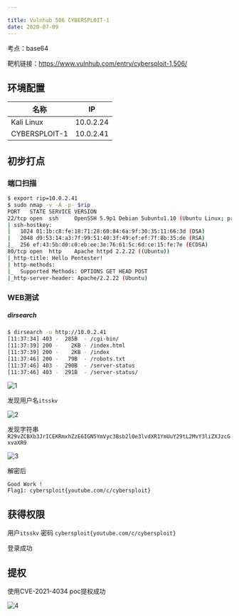 ```yaml
---

title: Vulnhub 506 CYBERSPLOIT-1
date: 2020-07-09
---
```


考点：base64 

靶机链接：<https://www.vulnhub.com/entry/cybersploit-1,506/>
<!--more-->
## 环境配置

| 名称          | IP        |
| ------------- | --------- |
| Kali Linux    | 10.0.2.24 |
| CYBERSPLOIT-1 | 10.0.2.41 |

## 初步打点

### 端口扫描


```bash
$ export rip=10.0.2.41
$ sudo nmap -v -A -p- $rip
PORT   STATE SERVICE VERSION
22/tcp open  ssh     OpenSSH 5.9p1 Debian 5ubuntu1.10 (Ubuntu Linux; protocol 2.0)
| ssh-hostkey: 
|   1024 01:1b:c8:fe:18:71:28:60:84:6a:9f:30:35:11:66:3d (DSA)
|   2048 d9:53:14:a3:7f:99:51:40:3f:49:ef:ef:7f:8b:35:de (RSA)
|_  256 ef:43:5b:d0:c0:eb:ee:3e:76:61:5c:6d:ce:15:fe:7e (ECDSA)
80/tcp open  http    Apache httpd 2.2.22 ((Ubuntu))
|_http-title: Hello Pentester!
| http-methods: 
|_  Supported Methods: OPTIONS GET HEAD POST
|_http-server-header: Apache/2.2.22 (Ubuntu)
```

### WEB测试

##### dirsearch

```bash
$ dirsearch -u http://10.0.2.41 
[11:37:34] 403 -  285B  - /cgi-bin/                     
[11:37:39] 200 -    2KB - /index.html   
[11:37:39] 200 -    2KB - /index
[11:37:46] 200 -   79B  - /robots.txt  
[11:37:46] 403 -  290B  - /server-status 
[11:37:46] 403 -  291B  - /server-status/
```

![1](https://static.iihack.com/vulnhub/506/1.jpg)

发现用户名`itsskv`

![2](https://static.iihack.com/vulnhub/506/2.jpg)

发现字符串`R29vZCBXb3JrICEKRmxhZzE6IGN5YmVyc3Bsb2l0e3lvdXR1YmUuY29tL2MvY3liZXJzcGxvaXR9`

![3](https://static.iihack.com/vulnhub/506/3.jpg)

解密后

```
Good Work !
Flag1: cybersploit{youtube.com/c/cybersploit}
```

## 获得权限

用户`itsskv` 密码 `cybersploit{youtube.com/c/cybersploit}`

登录成功

## 提权

使用CVE-2021-4034 poc提权成功

![4](https://static.iihack.com/vulnhub/506/4.jpg)
